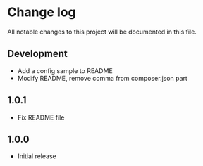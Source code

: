 # Change log

All notable changes to this project will be documented in this file.

## Development

- Add a config sample to README
- Modify README, remove comma from composer.json part

## 1.0.1

- Fix README file

## 1.0.0

- Initial release
